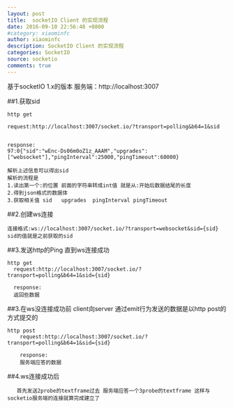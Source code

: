 ```yaml
---
layout: post
title:  socketIO Client 的实现流程
date: 2016-09-10 22:56:48 +0800
#category: xiaominfc
author: xiaominfc
description: SocketIO Client 的实现流程
categories: SocketIO
source: socketio
comments: true
---
```


基于socketIO 1.x的版本
服务端：http://localhost:3007

##1.获取sid
```
http get

request:http://localhost:3007/socket.io/?transport=polling&b64=1&sid


response:
97:0{"sid":"wEnc-Ds06m0oZ1z_AAAM","upgrades":["websocket"],"pingInterval":25000,"pingTimeout":60000}

解析上述信息可以得出sid
解析的流程是
1.读出第一个:的位置 前面的字符串转成int值 就是从:开始后数据结尾的长度
2.得到json格式的数据体
3.获取相关值 sid   upgrades  pingInterval pingTimeout

```

##2.创建ws连接
```
连接格式:ws://localhost:3007/socket.io/?transport=websocket&sid={sid}
sid的值就是之前获取的sid
```

##3.发送http的Ping 直到ws连接成功
```
http get
  request:http://localhost:3007/socket.io/?transport=polling&b64=1&sid={sid}

  response:
  返回些数据

```

##3.在ws没连接成功前 client向server 通过emit行为发送的数据是以http post的方式提交的

```
http post
    request:http://localhost:3007/socket.io/?transport=polling&b64=1&sid={sid}

	response:
	服务端应答的数据

```

##4.ws连接成功后
```
   首先发送2probe的textframe过去 服务端应答一个3probe的textframe 这样与socketio服务端的连接就算完成建立了
```


